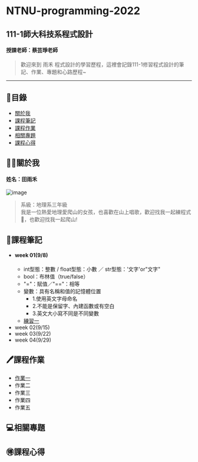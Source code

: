 # NTNU-programming-2022
## 111-1師大科技系程式設計  
#### 授課老師：蔡芸琤老師

>歡迎來到 雨禾 程式設計的學習歷程，這裡會記錄111-1修習程式設計的筆記、作業、專題和心路歷程~
***

## 📜目錄
- [關於我](#關於我)
- [課程筆記](#課程筆記)
- [課程作業](#課程作業)
- [相關專題](#相關專題)
- [課程心得](#課程心得)

## 🙋‍♀️關於我
#### 姓名：田雨禾
![image](https://github.com/YU-HE-TIEN/PL/blob/main/self-intro.jpg?raw=true)
>系級：地理系三年級</br>
>我是一位熱愛地理愛爬山的女孩，也喜歡在山上唱歌，歡迎找我一起練程式🥲，也歡迎找我一起爬山!

## 📘課程筆記
- #### week 01(9/8)
  - int型態：整數 / float型態：小數 ／ str型態：'文字'or"文字"
  - bool：布林值（true/false）
  - "="：賦值／"=="：相等
  - 變數：具有名稱和值的記憶體位置
    - 1.使用英文字母命名
    - 2.不能是保留字、內建函數或有空白
    - 3.英文大小寫不同是不同變數
  - [練習一](https://github.com/YU-HE-TIEN/PL/blob/main/practice/week02_practice01.ipynb)
- week 02(9/15)
- week 03(9/22)
- week 04(9/29)

## 🖊課程作業
- [作業一]()
- 作業二
- 作業三
- 作業四
- 作業五

## 💻相關專題

## 🉐課程心得
